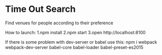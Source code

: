 # Time Out Search
Find venues for people according to their preference

How to launch: 
1.npm install
2.npm start
3.open http://localhost:8100

If there is some problem with dev-server or babel use this:
npm i webpack webpack-dev-server babel-core babel-loader babel-preset-es2015